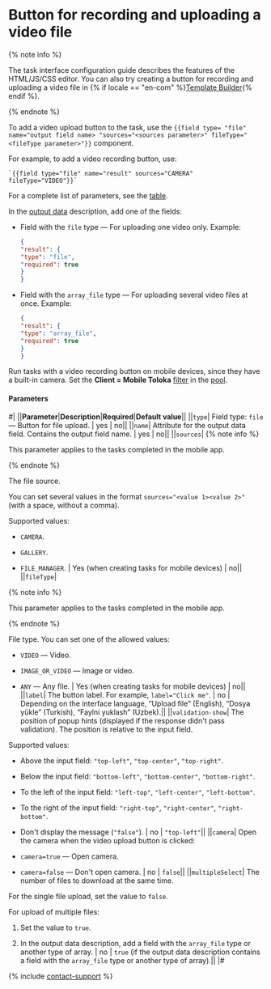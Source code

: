 # Button for recording and uploading a video file

{% note info %}

The task interface configuration guide describes the features of the HTML/JS/CSS editor. You can also try creating a button for recording and uploading a video file in {% if locale == "en-com" %}[Template Builder](../../../template-builder/reference/field.media-file.md){% endif %}.

{% endnote %}

To add a video upload button to the task, use the `{{field type= "file" name="output field name> "sources="<sources parameter>" fileType="<fileType parameter>"}}` component.

For example, to add a video recording button, use:

```plaintext
`{{field type="file" name="result" sources="CAMERA" fileType="VIDEO"}}`
```

For a complete list of parameters, see the [table](#parameters).

In the [output data](../incoming.md) description, add one of the fields:

- Field with the `file` type — For uploading one video only. Example:

    ```json
    {
    "result": {
    "type": "file",
    "required": true
    }
    }
    ```

- Field with the `array_file` type — For uploading several video files at once. Example:

    ```json
    {
    "result": {
    "type": "array_file",
    "required": true
    }
    }
    ```

Run tasks with a video recording button on mobile devices, since they have a built-in camera. Set the **Client = Mobile Toloka** [filter](../filters.md) in the [pool](../../../glossary.md#pool).

#### Parameters

#|
||**Parameter**|**Description**|**Required**|**Default value**||
||`type`| Field type: `file` — Button for file upload. | yes | no||
||`name`| Attribute for the output data field. Contains the output field name. | yes | no||
||`sources`| {% note info %}

This parameter applies to the tasks completed in the mobile app.

{% endnote %}

The file source.

You can set several values in the format `sources="<value 1><value 2>"` (with a space, without a comma).

Supported values:

- `CAMERA`.

- `GALLERY`.

- `FILE_MANAGER`. | Yes (when creating tasks for mobile devices) | no||
||`fileType`|

{% note info %}

This parameter applies to the tasks completed in the mobile app.

{% endnote %}

File type. You can set one of the allowed values:

- `VIDEO` — Video.

- `IMAGE_OR_VIDEO` — Image or video.

- `ANY` — Any file. | Yes (when creating tasks for mobile devices) | no||
||`label`| The button label. For example, `label="Click me"`. | no | Depending on the interface language, “Upload file” (English), “Dosya yükle” (Turkish), “Faylni yuklash” (Uzbek).||
||`validation-show`| The position of popup hints (displayed if the response didn't pass validation). The position is relative to the input field.

Supported values:

- Above the input field: `"top-left"`, `"top-center"`, `"top-right"`.

- Below the input field: `"bottom-left"`, `"bottom-center"`, `"bottom-right"`.

- To the left of the input field: `"left-top"`, `"left-center"`, `"left-bottom"`.

- To the right of the input field: `"right-top"`, `"right-center"`, `"right-bottom"`.

- Don't display the message (`"false"`). | no | `"top-left"`||
||`camera`| Open the camera when the video upload button is clicked:

- `camera=true` — Open camera.

- `camera=false` — Don't open camera. | no | `false`||
||`multipleSelect`| The number of files to download at the same time.

For the single file upload, set the value to `false`.

For upload of multiple files:

1. Set the value to `true`.

1. In the output data description, add a field with the `array_file` type or another type of array. | no | `true` (if the output data description contains a field with the `array_file` type or another type of array).||
|#

{% include [contact-support](../../_includes/contact-support.md) %}
